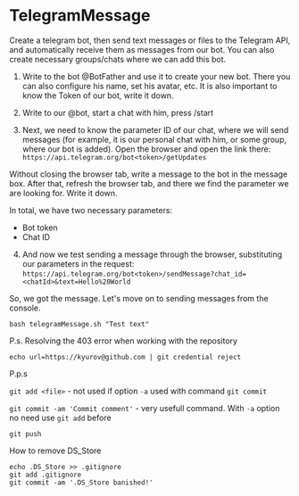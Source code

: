 # TelegramMessage

Create a telegram bot, then send text messages or files to the Telegram API, and automatically receive them as messages from our bot. You can also create necessary groups/chats where we can add this bot.

1. Write to the bot @BotFather and use it to create your new bot. There you can also configure his name, set his avatar, etc. It is also important to know the Token of our bot, write it down.

2. Write to our @bot, start a chat with him, press /start

3. Next, we need to know the parameter ID of our chat, where we will send messages (for example, it is our personal chat with him, or some group, where our bot is added). Open the browser and open the link there:
`https://api.telegram.org/bot<token>/getUpdates`

Without closing the browser tab, write a message to the bot in the message box. After that, refresh the browser tab, and there we find the parameter we are looking for. Write it down.

In total, we have two necessary parameters:
- Bot token
- Chat ID

4. And now we test sending a message through the browser, substituting our parameters in the request:
`https://api.telegram.org/bot<token>/sendMessage?chat_id=<chatId>&text=Hello%20World`

So, we got the message. Let's move on to sending messages from the console.

`bash telegramMessage.sh "Test text"`


P.s. Resolving the 403 error when working with the repository

`echo url=https://kyurov@github.com | git credential reject`

P.p.s

`git add <file>` - not used if option `-a` used with command `git commit`

`git commit -am 'Commit comment'` - very usefull command. With `-a` option no need use `git add` before

`git push`


How to remove DS_Store
```
echo .DS_Store >> .gitignore
git add .gitignore
git commit -am '.DS_Store banished!'
```
